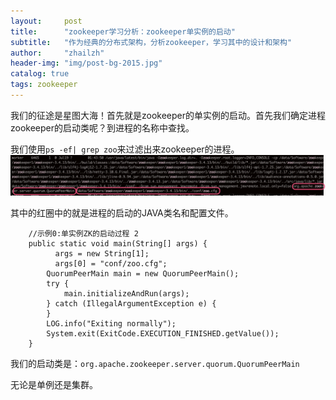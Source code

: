 ```yaml
---
layout:     post
title:      "zookeeper学习分析：zookeeper单实例的启动"
subtitle:   "作为经典的分布式架构，分析zookeeper，学习其中的设计和架构"
author:     "zhailzh"
header-img: "img/post-bg-2015.jpg"
catalog: true
tags: zookeeper 
---  
```


我们的征途是星图大海！首先就是zookeeper的单实例的启动。首先我们确定进程zookeeper的启动类呢？到进程的名称中查找。

<!--more-->

我们使用```ps -ef| grep zoo```来过滤出来zookeeper的进程。
![进程的展示](https://raw.githubusercontent.com/AndiHappy/blogimage/master/post/zk/zk1.jpg)

其中的红圈中的就是进程的启动的JAVA类名和配置文件。




~~~
    //示例0:单实例ZK的启动过程 2
    public static void main(String[] args) {
    	  args = new String[1];
    	  args[0] = "conf/zoo.cfg";
        QuorumPeerMain main = new QuorumPeerMain();
        try {
            main.initializeAndRun(args);
        } catch (IllegalArgumentException e) {
        }
        LOG.info("Exiting normally");
        System.exit(ExitCode.EXECUTION_FINISHED.getValue());
    }
~~~

我们的启动类是：```org.apache.zookeeper.server.quorum.QuorumPeerMain```

无论是单例还是集群。

